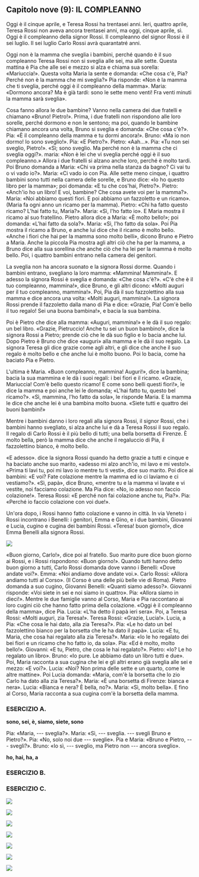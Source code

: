 ## Capitolo nove (9): IL COMPLEANNO

Oggi è il cinque aprile, e Teresa Rossi ha trentasei anni. Ieri, quattro aprile, Teresa Rossi non aveva ancora trentasei anni, ma oggi, cinque aprile, sì. Oggi è il compleanno della signor Rossi. Il compleanno del signor Rossi è il sei luglio. Il sei luglio Carlo Rossi avrà quarantatré anni.

Oggi non è la mamma che sveglia i bambini, perché quando è il suo compleanno Teresa Rossi non si sveglia alle sei, ma alle sette. Questa mattina è Pia che alle sei e mezzo si alza e chiama sua sorella: «Mariuccia!». Questa volta Maria la sente e domanda: «Che cosa c'è, Pia? Perché non è la mamma che mi sveglia?» Pia risponde: «Non è la mamma che ti sveglia, perché oggi è il compleanno della mamma». Maria: «Dormono ancora? Ma è già tardi: sono le sette meno venti! Fra venti minuti la mamma sarà sveglia».

Cosa fanno allora le due bambine? Vanno nella camera dei due fratelli e chiamano «Bruno! Pietro!». Prima, i due fratelli non rispondono alle loro sorelle, perché dormono e non le sentono; ma poi, quando le bambine chiamano ancora una volta, Bruno si sveglia e domanda: «Che cosa c'è?». Pia: «È il compleanno della mamma e tu dormi ancora!». Bruno: «Ma io non dormo! Io sono sveglio!». Pia: «E Pietro?». Pietro: «Aah...». Pia: «Tu non sei sveglio, Pietro!». «Sì; sono sveglio. Ma perché non è la mamma che ci sveglia oggi?». maria: «Non è lei che vi sveglia perché oggi è il suo compleanno.» Allora i due fratelli si alzano anche loro, perché è molto tardi. Poi Bruno domanda a Maria: «Chi va prima nella stanza da bagno? Ci vai tu o vi vado io?». Maria: «Ci vado io con Pia. Alle sette meno cinque, i quattro bambini sono tutti nella camera delle sorelle, e Bruno dice: «Io ho questo libro per la mamma»; poi domanda: «E tu che cos'hai, Pietro?». Pietro: «Anch'io ho un libro! E voi, bambine? Che cosa avete voi per la mamma?». Maria: «Noi abbiamo questi fiori. E poi abbiamo un fazzoletto e un ricamo». (Maria fa ogni anno un ricamo per la mamma). Pietro: «Chi ha fatto questo ricamo? L'hai fatto tu, Maria?». Maria: «Sì, l'ho fatto io». E Maria mostra il ricamo al suo fratellino. Pietro allora dice a Maria: «È molto bello!»; poi domanda: «L'hai fatto da sola?». Maria: «Sì, l'ho fatto da sola». Poi Pia mostra il ricamo a Bruno, e anche lui dice che il ricamo è molto bello. «Anche i fiori che hai per la mamma sono molto belli», dicono Bruno e Pietro a Maria. Anche la piccola Pia mostra agli altri ciò che ha per la mamma, a Bruno dice alla sua sorellina che anche ciò che ha lei per la mamma è molto bello. Poi, i quattro bambini entrano nella camera dei genitori.

La sveglia non ha ancora suonato e la signora Rossi dorme. Quando i bambini entrano, svegliano la loro mamma: «Mammina! Mammina!». E adesso la signora Rossi è sveglia e domanda: «Che cosa c'è?». «C'è che è il tuo compleanno, mammina!», dice Bruno, e gli altri dicono: «Molti auguri per il tuo compleanno, mammina!». Poi, Pia dà il suo fazzolettino alla sua mamma e dice ancora una volta: «Molti auguri, mammina!». La signora Rossi prende il fazzoletto dalla mano di Pia e dice: «Grazie, Pia! Com'è bello il tuo regalo! Sei una buona bambina!», e bacia la sua bambina.

Poi è Pietro che dice alla mamma: «Auguri, mammina!» e le dà il suo regalo: un bel libro. «Grazie, Pietruccio! Anche tu sei un buon bambino!», dice la signora Rossi a Pietro; prende ciò che le dà suo figlio e lo bacia anche lui. Dopo Pietro è Bruno che dice «auguri» alla mamma e le dà il suo regalo. La signora Teresa gli dice grazie come agli altri, e gli dice che anche il suo regalo è molto bello e che anche lui è molto buono. Poi lo bacia, come ha baciato Pia e Pietro.

L'ultima è Maria. «Buon compleanno, mammina! Auguri!», dice la bambina; bacia la sua mammina e le dà i suoi regali: i bei fiori e il ricamo. «Grazie, Mariuccia! Com'è bello questo ricamo! E come sono belli questi fiori!», le dice la mamma e poi anche lei le domanda; «L'hai fatto tu, questo bel ricamo?». «Sì, mammina, l'ho fatto da sola», le risponde Maria. E la mamma le dice che anche lei è una bambina molto buona. «Siete tutti e quattro dei buoni bambini!»

Mentre i bambini danno i loro regali alla signora Rossi, il signor Rossi, che i bambini hanno svegliato, si alza anche lui e dà a Teresa Rossi il suo regalo. Il regalo di Carlo Rossi è il più bello di tutti; una bella borsetta di Firenze. È molto bella, però la mamma dice che anche il regaluccio di Pia, il fazzolettino bianco, è molto bello.

«E adesso». dice la signora Rossi quando ha detto grazie a tutti e cinque e ha baciato anche suo marito, «adesso mi alzo anch'io, mi lavo e mi vesto!». «Prima ti lavi tu, poi mi lavo io mentre tu ti vesti», dice suo marito. Poi dice ai bambini: «E voi? Fate colazione mentre la mamma ed io ci laviamo e ci vestiamo?». «Sì, papà», dice Bruno, «mentre tu e la mamma vi lavate e vi vestite, noi facciamo colazione. Ma Pia dice: «No, io adesso non faccio colazione!». Teresa Rossi: «E perché non fai colazione anche tu, Pia?». Pia: «Perché io faccio colazione con voi due!».

Un'ora dopo, i Rossi hanno fatto colazione e vanno in città. In via Veneto i Rossi incontrano i Benelli: i genitori, Emma e Gino, e i due bambini, Giovanni e Lucia, cugino e cugina dei bambini Rossi. «Teresa! buon giorno!», dice Emma Benelli alla signora Rossi.

![](../images/c9.1.png)

«Buon giorno, Carlo!», dice poi al fratello. Suo marito pure dice buon giorno ai Rossi, e i Rossi rispondono: «Buon giorno!». Quando tutti hanno detto buon giorno a tutti, Carlo Rossi domanda dove vanno i Benelli: «Dove andate voi?». Emma: «Noi andiamo dove andate voi.». Carlo Rossi: «Allora andiamo tutti al Corso». (Il Corso è una delle più belle vie di Roma). Pietro domanda a suo cugino, Giovanni Benelli: «Quanti siamo adesso?». Giovanni risponde: «Voi siete in sei e noi siamo in quattro». Pia: «Allora siamo in dieci!». Mentre le due famiglie vanno al Corso, Maria e Pia raccontano ai loro cugini ciò che hanno fatto prima della colazione. «Oggi è il compleanno della mamma», dice Pia. Lucia: «L'ha detto il papà ieri sera». Poi, a Teresa Rossi: «Molti auguri, zia Teresa!». Teresa Rossi: «Grazie, Lucia!». Lucia, a Pia: «Che cosa le hai dato, alla zia Teresa?». Pia: «Le ho dato un bel fazzolettino bianco per la borsetta che le ha dato il papà». Lucia: «E tu, Maria, che cosa hai regalato alla zia Teresa?». Maria: «Io le ho regalato dei bei fiori e un ricamo che ho fatto io, da sola». Pia: «Ed è molto, molto bello!». Giovanni: «E tu, Pietro, che cosa le hai regalato?». Pietro: «Io? Le ho regalato un libro». Bruno: «Io pure. Le abbiamo dato un libro tutti e due». Poi, Maria racconta a sua cugina che lei e gli altri erano già sveglia alle sei e mezzo: «E voi?». Lucia: «Noi? Non prima delle sette e un quarto, come le altre mattine». Poi Lucia domanda: «Maria, com'è la borsetta che lo zio Carlo ha dato alla zia Teresa?». Maria: «È una borsetta di Firenze: bianca e nera». Lucia: «Bianca e nera? È bella, no?». Maria: «Sì, molto bella». E fino al Corso, Maria racconta a sua cugina com'è la borsetta della mamma.



### ESERCIZIO A.

**sono, sei, è, siamo, siete, sono**

Pia: «Maria, --- sveglia?». Maria: «Sì, --- sveglia. --- svegli Bruno e Pietro?». Pia: «No, solo noi due --- sveglie». Pia e Maria: «Bruno e Pietro, --- svegli?». Bruno: «Io sì, --- sveglio, ma Pietro non --- ancora sveglio».

**ho, hai, ha, a**



### ESERCIZIO B.


### ESERCIZIO C.


<!---
Footnotes
-->

![](../images/9sub1.png)

![](../images/9sub2.png)

![](../images/9sub3.png)

![](../images/9sub4.png)

![](../images/9sub5.png)

![](../images/9sub6.png)

![](../images/9sub7.png)

<!--stackedit_data:
eyJoaXN0b3J5IjpbMTEwNDk2OTEzNSwxMDg3NTQ4NTA0LDQyNT
Y5MzYxMSwxNzAyMTUxNTc2LC0yNDkyMDYxNywxMjIwMDUyNDcx
LDg3MTc3NDYwOCwtMjAzODk3OTEzLDk3NDk2NzkyLDEyNzEyNj
c0OTgsMTA0Njc5MzkzNF19
-->